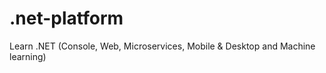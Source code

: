 # .net-platform
Learn .NET (Console, Web, Microservices, Mobile &amp; Desktop and Machine learning)
